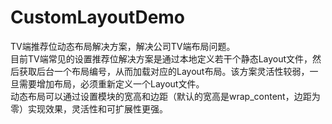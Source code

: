 # CustomLayoutDemo
TV端推荐位动态布局解决方案，解决公司TV端布局问题。  
目前TV端常见的设置推荐位解决方案是通过本地定义若干个静态Layout文件，然后获取后台一个布局编号，从而加载对应的Layout布局。该方案灵活性较弱，一旦需要增加布局，必须重新定义一个Layout文件。  
动态布局可以通过设置模块的宽高和边距（默认的宽高是wrap_content，边距为零）实现效果，灵活性和可扩展性更强。
